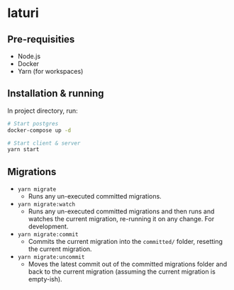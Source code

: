 # laturi

## Pre-requisities

- Node.js
- Docker
- Yarn (for workspaces)

## Installation & running

In project directory, run: 

```sh
# Start postgres
docker-compose up -d

# Start client & server
yarn start
```

## Migrations

- `yarn migrate`
  - Runs any un-executed committed migrations.
- `yarn migrate:watch`
  - Runs any un-executed committed migrations and then runs and watches the current migration, re-running it on any change. For development.
- `yarn migrate:commit`
  - Commits the current migration into the `committed/` folder, resetting the current migration.
- `yarn migrate:uncommit`
  - Moves the latest commit out of the committed migrations folder and back to the current migration (assuming the current migration is empty-ish).
